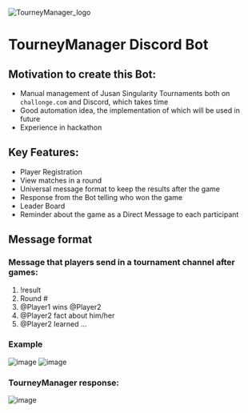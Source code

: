 ![TourneyManager_logo](https://user-images.githubusercontent.com/104251147/175399541-e5775bf4-e3d0-4716-b75c-0ccce26294cb.png)

# TourneyManager Discord Bot

## Motivation to create this Bot:
  * Manual management of Jusan Singularity Tournaments both on `challonge.com` and Discord, which takes time 
  * Good automation idea, the implementation of which will be used in future
  * Experience in hackathon 

## Key Features: 

* Player Registration
* View matches in a round
* Universal message format to keep the results after the game
* Response from the Bot telling who won the game
* Leader Board
* Reminder about the game as a Direct Message to each participant 

## Message format

### Message that players send in a tournament channel after games:

1. !result
2. Round #
3. @Player1 wins @Player2
4. @Player2 fact about him/her
5. @Player2 learned ... 
  
### Example
![image](https://user-images.githubusercontent.com/104251147/175401211-638ca7e5-5252-47da-8372-578bab6536f7.png)
![image](https://user-images.githubusercontent.com/104251147/175405594-4c04b21b-4418-4491-a663-4626d1576ea6.png)

### TourneyManager response:
![image](https://user-images.githubusercontent.com/104251147/175406094-594650e9-3a6e-483c-ab04-3cc3ed58d3e9.png)
